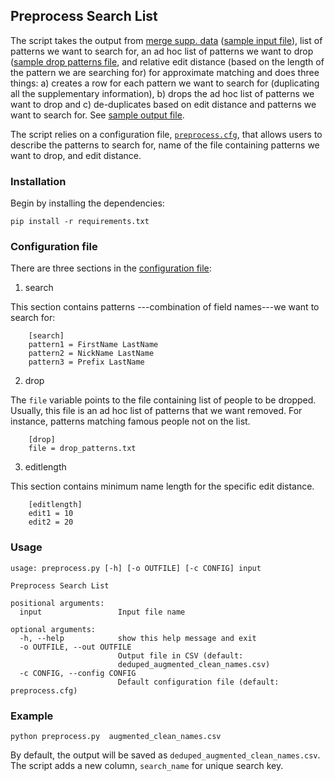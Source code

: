 ## Preprocess Search List

The script takes the output from [merge supp. data](../merge_supp_data/) ([sample input file](augmented_clean_names.csv)), list of patterns we want to search for, an ad hoc list of patterns we want to drop ([sample drop patterns file](drop_patterns.txt), and relative edit distance (based on the length of the pattern we are searching for) for approximate matching and does three things: a) creates a row for each pattern we want to search for (duplicating all the supplementary information), b) drops the ad hoc list of patterns we want to drop and c) de-duplicates based on edit distance and patterns we want to search for. See [sample output file](deduped_augmented_clean_names.csv).

The script relies on a configuration file, [`preprocess.cfg`](preprocess.cfg), that allows users to describe the patterns to search for, name of the file containing patterns we want to drop, and edit distance.

### Installation

Begin by installing the dependencies: 

```
pip install -r requirements.txt
```

### Configuration file

There are three sections in the [configuration file](preprocess.cfg): 

1) search

This section contains patterns ---combination of field names---we want to search for:

```
    [search]
    pattern1 = FirstName LastName
    pattern2 = NickName LastName
    pattern3 = Prefix LastName
```

2) drop

 The `file` variable points to the file containing list of people to be dropped. Usually, this file is an ad hoc list of patterns that we want removed. For instance, patterns matching famous people not on the list.

```
    [drop]
    file = drop_patterns.txt
```

3) editlength

 This section contains minimum name length for the specific edit distance.

```
    [editlength]
    edit1 = 10
    edit2 = 20
```

### Usage

```
usage: preprocess.py [-h] [-o OUTFILE] [-c CONFIG] input

Preprocess Search List

positional arguments:
  input                 Input file name

optional arguments:
  -h, --help            show this help message and exit
  -o OUTFILE, --out OUTFILE
                        Output file in CSV (default:
                        deduped_augmented_clean_names.csv)
  -c CONFIG, --config CONFIG
                        Default configuration file (default: preprocess.cfg)
```

### Example

```
python preprocess.py  augmented_clean_names.csv
```

By default, the output will be saved as `deduped_augmented_clean_names.csv`. The script adds a new column, `search_name` for unique search key.
